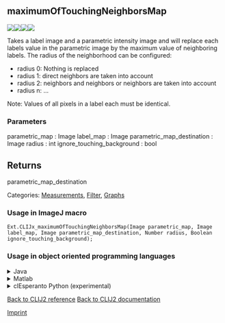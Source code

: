 ## maximumOfTouchingNeighborsMap
<img src="images/mini_empty_logo.png"/><img src="images/mini_empty_logo.png"/><img src="images/mini_clijx_logo.png"/><img src="images/mini_cle_logo.png"/>

Takes a label image and a parametric intensity image and will replace each labels value in the parametric image
by the maximum value of neighboring labels. The radius of the neighborhood can be configured:
* radius 0: Nothing is replaced
* radius 1: direct neighbors are taken into account
* radius 2: neighbors and neighbors or neighbors are taken into account
* radius n: ...

Note: Values of all pixels in a label each must be identical.

### Parameters

parametric_map : Image
label_map : Image
parametric_map_destination : Image
radius : int
ignore_touching_background : bool

Returns
-------
parametric_map_destination

Categories: [Measurements](https://clij.github.io/clij2-docs/reference__measurement), [Filter](https://clij.github.io/clij2-docs/reference__filter), [Graphs](https://clij.github.io/clij2-docs/reference__graph)

### Usage in ImageJ macro
```
Ext.CLIJx_maximumOfTouchingNeighborsMap(Image parametric_map, Image label_map, Image parametric_map_destination, Number radius, Boolean ignore_touching_background);
```


### Usage in object oriented programming languages



<details>

<summary>
Java
</summary>
<pre class="highlight">// init CLIJ and GPU
import net.haesleinhuepf.clijx.CLIJx;
import net.haesleinhuepf.clij.clearcl.ClearCLBuffer;
CLIJx clijx = CLIJx.getInstance();

// get input parameters
ClearCLBuffer parametric_map = clijx.push(parametric_mapImagePlus);
ClearCLBuffer label_map = clijx.push(label_mapImagePlus);
parametric_map_destination = clijx.create(parametric_map);
int radius = 10;
boolean ignore_touching_background = true;
</pre>

<pre class="highlight">
// Execute operation on GPU
clijx.maximumOfTouchingNeighborsMap(parametric_map, label_map, parametric_map_destination, radius, ignore_touching_background);
</pre>

<pre class="highlight">
// show result
parametric_map_destinationImagePlus = clijx.pull(parametric_map_destination);
parametric_map_destinationImagePlus.show();

// cleanup memory on GPU
clijx.release(parametric_map);
clijx.release(label_map);
clijx.release(parametric_map_destination);
</pre>

</details>



<details>

<summary>
Matlab
</summary>
<pre class="highlight">% init CLIJ and GPU
clijx = init_clatlabx();

% get input parameters
parametric_map = clijx.pushMat(parametric_map_matrix);
label_map = clijx.pushMat(label_map_matrix);
parametric_map_destination = clijx.create(parametric_map);
radius = 10;
ignore_touching_background = true;
</pre>

<pre class="highlight">
% Execute operation on GPU
clijx.maximumOfTouchingNeighborsMap(parametric_map, label_map, parametric_map_destination, radius, ignore_touching_background);
</pre>

<pre class="highlight">
% show result
parametric_map_destination = clijx.pullMat(parametric_map_destination)

% cleanup memory on GPU
clijx.release(parametric_map);
clijx.release(label_map);
clijx.release(parametric_map_destination);
</pre>

</details>



<details>

<summary>
clEsperanto Python (experimental)
</summary>
<pre class="highlight">import pyclesperanto_prototype as cle

cle.maximum_of_touching_neighbors_map(parametric_map, label_map, parametric_map_destination, radius, ignore_touching_background)

</pre>



</details>



[Back to CLIJ2 reference](https://clij.github.io/clij2-docs/reference)
[Back to CLIJ2 documentation](https://clij.github.io/clij2-docs)

[Imprint](https://clij.github.io/imprint)
